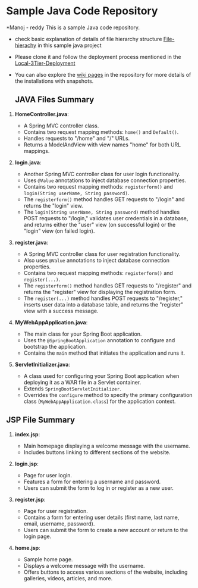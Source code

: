 # Sample Java Code Repository

*Manoj - reddy  This is a sample Java code repository. 

* check basic explanation of details of file hierarchy structure [File-hierachy](https://github.com/mano444/java_sample/wiki/File-_hierachy)  in this sample java project 

* Please clone it and follow the deployment process mentioned in the [Local-3Tier-Deployment](https://github.com/mano444/Local-3Tier-Deployment)




* You can also explore the [wiki pages](https://github.com/mano444/Local-3Tier-Deployment/wiki) in the repository for more details of the installations with snapshots.


  ## JAVA Files Summary

1. **HomeController.java**:
   - A Spring MVC controller class.
   - Contains two request mapping methods: `home()` and `Default()`.
   - Handles requests to "/home" and "/" URLs.
   - Returns a ModelAndView with view names "home" for both URL mappings.


2. **login.java**:
    - Another Spring MVC controller class for user login functionality.
    - Uses `@Value` annotations to inject database connection properties.
    - Contains two request mapping methods: `registerform()` and `login(String userName, String password)`.
    - The `registerform()` method handles GET requests to "/login" and returns the "login" view.
    - The `login(String userName, String password)` method handles POST requests to "/login," validates user credentials in a database, and returns either the "user" view (on successful login) or the "login" view (on failed login).

3. **register.java**:
    - A Spring MVC controller class for user registration functionality.
    - Also uses `@Value` annotations to inject database connection properties.
    - Contains two request mapping methods: `registerform()` and `register(...)`.
    - The `registerform()` method handles GET requests to "/register" and returns the "register" view for displaying the registration form.
    - The `register(...)` method handles POST requests to "/register," inserts user data into a database table, and returns the "register" view with a success message.

4. **MyWebAppApplication.java**:
    - The main class for your Spring Boot application.
    - Uses the `@SpringBootApplication` annotation to configure and bootstrap the application.
    - Contains the `main` method that initiates the application and runs it.

5. **ServletInitializer.java**: 
    - A class used for configuring your Spring Boot application when deploying it as a WAR file in a Servlet container.
    - Extends `SpringBootServletInitializer`.
    - Overrides the `configure` method to specify the primary configuration class (`MyWebAppApplication.class`) for the application context.


  ## JSP File Summary

1. **index.jsp**:
   - Main homepage displaying a welcome message with the username.
   - Includes buttons linking to different sections of the website.

2. **login.jsp**:
   - Page for user login.
   - Features a form for entering a username and password.
   - Users can submit the form to log in or register as a new user.

3. **register.jsp**:
   - Page for user registration.
   - Contains a form for entering user details (first name, last name, email, username, password).
   - Users can submit the form to create a new account or return to the login page.

4. **home.jsp**:
   - Sample home page.
   - Displays a welcome message with the username.
   - Offers buttons to access various sections of the website, including galleries, videos, articles, and more.



